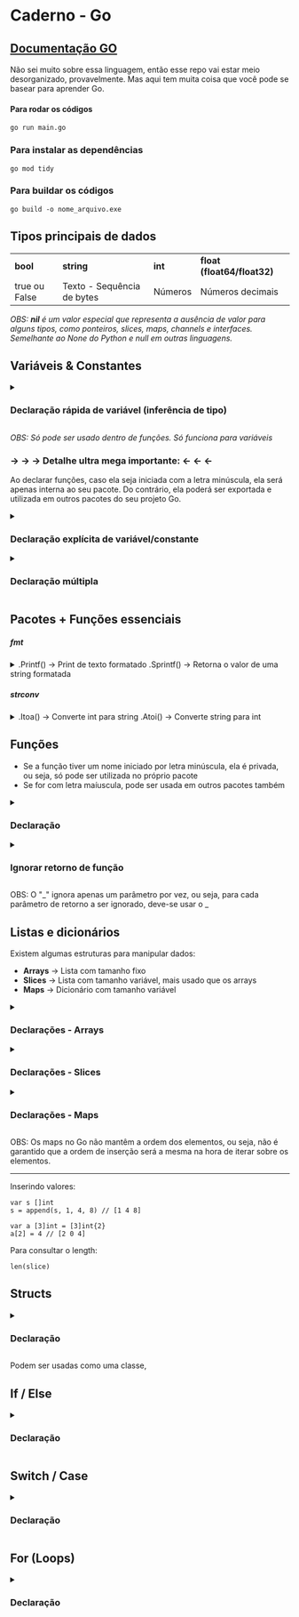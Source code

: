 # Caderno - Go

## [Documentação GO](https://pkg.go.dev/)

Não sei muito sobre essa linguagem, então esse repo vai estar meio desorganizado, provavelmente. Mas aqui tem muita coisa que você pode se basear para aprender Go.

#### Para rodar os códigos

```
go run main.go
```

### Para instalar as dependências

```
go mod tidy
```

### Para buildar os códigos

```
go build -o nome_arquivo.exe
```

## Tipos principais de dados

<table>
    <tr>
        <td><b>bool</b></td>
        <td><b>string</b></td>
        <td><b>int</b></td>
        <td><b>float (float64/float32)</b></td>
    </tr>
        <tr>
        <td>true ou False</td>
        <td>Texto - Sequência de bytes</td>
        <td>Números</td>
        <td>Números decimais</td>
    </tr>
</table>

<i></o>OBS: <b>nil</b> é um valor especial que representa a ausência de valor para alguns tipos, como ponteiros, slices, maps, channels e interfaces. Semelhante ao None do Python e null em outras linguagens.</i>

## Variáveis & Constantes

<details>
    <summary>
    <h3>Declaração rápida de variável (inferência de tipo)</h3>
    </summary>

    idade := 30
</details>

<i>OBS: Só pode ser usado dentro de funções. Só funciona para variáveis</i>

### &rarr; &rarr; &rarr; Detalhe ultra mega importante: &larr; &larr; &larr;
Ao declarar funções, caso ela seja iniciada com a letra minúscula, ela será apenas interna ao seu pacote. Do contrário, ela poderá ser exportada e utilizada em outros pacotes do seu projeto Go.

<details>
    <summary>
        <h3>Declaração explícita de variável/constante</h3>
    </summary>

    var idade1 int = 30

    const idade2 int = 25

    // Ou

    var nome1 string
    nome = "João"

    // Ou

    var dia = "Terça-Feira"

    const data = "26 de fevereiro"

</details>

<details>
    <summary>
        <h3>Declaração múltipla</h3>
    </summary>

    var a, b int = 1, 2
</details>

## Pacotes + Funções essenciais

##### fmt

<details>
    <summary>
        .Printf() &rarr; Print de texto formatado
        .Sprintf() &rarr; Retorna o valor de uma string formatada
    </summary>

    Exemplo: 
    // Exemplo: 

    fmt.Printf("Type: %T - Value: %v", true, true)
    Resultado: Type: bool - Value: true
    // Resultado: Type: bool - Value: true

    // Para retornar o valor de uma string formatada:

    str := fmt.Sprintf("Número: %d, Texto: %s", 42, "oi")
    fmt.Println(str)
    // Resultado: Número: 42, Texto: oi

    --

    Notações:

    %v -> Printa o valor da variável
    %T -> Printa o tipo da variável
</details>

##### strconv

<details>
    <summary>
        .Itoa() &rarr; Converte int para string
        .Atoi() &rarr; Converte string para int
    </summary>

    // Exemplo:

    str := strconv.Itoa(123) // "123"
    num, err := strconv.Atoi("456") // 456, nil (se a conversão for bem-sucedida)

    if err != nil {
        fmt.Println("Erro na conversão:", err)
    } else {
        fmt.Println("Número convertido:", num)
    }

    // Resultado: Número convertido: 456

    // OBS: A função Atoi retorna dois valores: o número convertido e um erro (se houver). É importante sempre verificar o erro ao fazer a conversão.

    // Outras funções úteis do pacote strconv:
    str := strconv.FormatBool(true) // "true"
    str := strconv.FormatFloat(3.14, 'f', 2, 64) // "3.14"
    str := strconv.FormatInt(12345, 10) // "12345"
    num, err := strconv.ParseBool("true") // true, nil
    num, err := strconv.ParseFloat("3.14", 64) // 3.14, nil
    num, err := strconv.ParseInt("12345", 10, 64) // 12345, nil

    // Sempre verificar o erro ao usar as funções Parse*
    
</details>

## Funções

- Se a função tiver um nome iniciado por letra minúscula, ela é privada, ou seja, só pode ser utilizada no próprio pacote
- Se for com letra maíuscula, pode ser usada em outros pacotes também

<details>
    <summary>
        <h3>Declaração</h3>
    </summary>

    // Função obrigatória. A função main sempre é a função principal do Go.
    func main() {
        fmt.Printf("A soma é %v", soma(2,3))
    }

    func soma(x int, y int) int {
        return x + y
    }

</details>

<details>
    <summary>
        <h3>Ignorar retorno de função</h3>
    </summary>

    func main() {
        nome, _ := nomeSobrenome("Gustavo", "Oliveira")

        _, sobrenome = nomeSobrenome("José", "Maria")

        fmt.Println(nome) // Gustavo
        fmt.PrintLn(sobrenome) //  Maria
    }

    func nomeSobrenome(nome, sob string) (string, string) {
        return nome, sobrenome
    }

</details>

OBS: O "_" ignora apenas um parâmetro por vez, ou seja, para cada parâmetro de retorno a ser ignorado, deve-se usar o _

## Listas e dicionários

Existem algumas estruturas para manipular dados:

- <b>Arrays</b> &rarr; Lista com tamanho fixo
- <b>Slices</b> &rarr; Lista com tamanho variável, mais usado que os arrays
- <b>Maps</b> &rarr; Dicionário com tamanho variável

<details>
    <summary>
        <h3>Declarações - Arrays</h3>
    </summary>

    // Declaração explícita
    var a [3]int = [3]int{1, 2, 3}

    // Com valores
    a := [3]int{1, 2, 3}

    // Com inferência
     a := [3]int{1, 2, 3}

     // Automatizada, valores contados pelo compilador
     a := [...]int{10, 20, 30}

</details>

<details>
    <summary>
        <h3>Declarações - Slices</h3>
    </summary>

    // Declaração explícita com valores
    var s []int = []int{1, 2, 3}

    // Com valores
    s := []int{1, 2, 3}

    // Vazio
    var s []int

    // Com make
    s := make([]int, 5)     // Posições zeradas
    s := make([]int, 3, 10) // len=3, cap=10

    // A partir de um array
    a := [5]int{1, 2, 3, 4, 5}
    s := a[1:4]     // slice: [2 3 4]

    // Declaração de mais de um slice ao mesmo tempo
    var s1, s2 []int

</details>

<details>
    <summary>
        <h3>Declarações - Maps</h3>
    </summary>

    // Declaração explícita com inicialização usando make
    var m map[string]int = make(map[string]int)

    // Declaração com inicialização e valores (literal)
    m := map[string]int{
        "joao":  10,
        "maria": 20,
    }

    // Declaração com inferência e inicialização vazia usando make
    m := make(map[string]int)

    // Ou inicialização vazia usando literal
    m = map[string]int{}

    // Declaração sem inicialização (map nil)
    var m map[string]int
    // m está nil, não pode adicionar valores ainda
    // Para usar, precisa inicializar:
    m = make(map[string]int) // Agora pode usar normalmente

</details>

OBS: Os maps no Go não mantêm a ordem dos elementos, ou seja, não é garantido que a ordem de inserção será a mesma na hora de iterar sobre os elementos.

<hr>

Inserindo valores:

```
var s []int
s = append(s, 1, 4, 8) // [1 4 8]

var a [3]int = [3]int{2}
a[2] = 4 // [2 0 4]
```

Para consultar o length:

```
len(slice)
```

## Structs

<details>
    <summary>
        <h3>Declaração</h3>
    </summary>

    type Pessoa struct {
        Nome      string
        Sobrenome string
        Idade     int
    }

    // Declaração de variável do tipo Pessoa
    var gustavo Pessoa

    // Declaração com valores
    gustavo := Pessoa{
        Nome:      "Gustavo",
        Sobrenome: "Oliveira",
        Idade:     30
    }

    É possível também declarar sem os nomes dos campos, mas não é recomendado:
    gustavo := Pessoa{"Gustavo", "Oliveira", 30}

    // Acessando os campos
    fmt.Println(gustavo.Nome) // Gustavo

    // Structs dentro de outras structs
    type Endereco struct {
        Rua    string
        Numero int
    }

    type Pessoa struct {
        Nome      string
        Sobrenome string
        Idade     int
        Endereco  Endereco // Struct dentro de outra struct
    }

    // Acessando os campos da struct interna
    fmt.Println(gustavo.Endereco.Rua) // Rua Exemplo

    // Slice de structs
    pessoas := []Pessoa{
        {Nome: "Gustavo", Sobrenome: "Oliveira", Idade: 30},
        {Nome: "Maria", Sobrenome: "Silva", Idade: 25},
    }

</details>

Podem ser usadas como uma classe, 

## If / Else

<details>
    <summary>
        <h3>Declaração</h3>
    </summary>

    idade := 18

    if idade >= 18 {
        fmt.Println("Maior de idade")
    } else {
        fmt.Println("Menor de idade")
    }

    // Com else if
    if idade < 12 {
        fmt.Println("Criança")
    } else if idade < 18 {
        fmt.Println("Adolescente")
    } else {
        fmt.Println("Adulto")
    }

    // Com declaração curta
    if idade := 18; idade >= 18 {
        fmt.Println("Maior de idade")
    } else {
        fmt.Println("Menor de idade")
    }

    // OBS: A variável idade só existe dentro do if/else

</details>

## Switch / Case

<details>
    <summary>
        <h3>Declaração</h3>
    </summary>

    dia := "Segunda"

    switch dia {
    case "Segunda":
        fmt.Println("Início da semana")
    case "Sábado", "Domingo":
        fmt.Println("Fim de semana")
    default:
        fmt.Println("Dia da semana")
    }

    // Com expressão
    switch {
    case dia == "Segunda":
        fmt.Println("Início da semana")
    case dia == "Sábado" || dia == "Domingo":
        fmt.Println("Fim de semana")
    default:
        fmt.Println("Dia da semana")
    }

    // Com declaração curta
    switch dia := "Segunda"; dia {
    case "Segunda":
        fmt.Println("Início da semana")
    case "Sábado", "Domingo":
        fmt.Println("Fim de semana")
    default:
        fmt.Println("Dia da semana")
    }
</details>

## For (Loops)

<details>
    <summary>
        <h3>Declaração</h3>
    </summary>

    // Loop tradicional
    for i := 0; i < 5; i++ {
        fmt.Println(i)
    }

    // Loop com range (para slices, arrays e maps)
    numeros := []int{1, 2, 3, 4, 5}
    for i, num := range numeros {
        fmt.Printf("Índice: %d - Valor: %d\n", i, num)
    }

    // Loop infinito
    for {
        fmt.Println("Loop infinito")
        break // Para sair do loop
        // Se não tiver o break, o loop continuará indefinidamente
        // Para parar o programa, pode usar ctrl + C no terminal
    }  

    // Loop com condição (similar ao while)
    count := 0
    for count < 5 {
        fmt.Println(count)
        count++
    }
</details>  